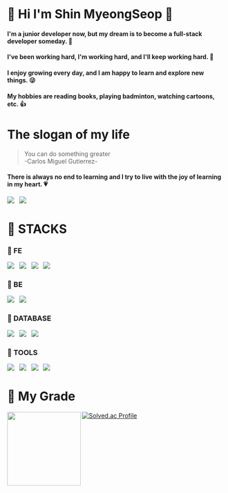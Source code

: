 # :wave: Hi I'm Shin MyeongSeop :star2:

#### I'm a junior developer now, but my dream is to become a **full-stack developer** someday. :crown:
#### I've been working hard, I'm working hard, and I'll keep working hard. :seedling:
#### I enjoy growing every day, and I am happy to learn and explore new things. :stuck_out_tongue_winking_eye:
#### My hobbies are reading books, playing badminton, watching cartoons, etc. :+1:
  


# The slogan of my life


> You can do something greater  
-Carlos Miguel Gutierrez-  

#### There is always no end to learning and I try to live with the joy of learning in my heart. :heartpulse:
<a href="https://developmonster.tistory.com/" target="_blank"><img src="https://img.shields.io/badge/Blog-FF5722?style=for-the-badge&logo=Blogger&logoColor=white"></a> &nbsp;
<img src="https://img.shields.io/badge/joyful2529@naver.com-83B81A?style=for-the-badge&logo=Mail.Ru&logoColor=white">

# :memo: STACKS
### :pushpin: FE
<img src="https://img.shields.io/badge/HTML5-E34F26?style=for-the-badge&logo=HTML5&logoColor=white"> &nbsp;
<img src="https://img.shields.io/badge/CSS3-1572B6?style=for-the-badge&logo=CSS3&logoColor=white"> &nbsp;
<img src="https://img.shields.io/badge/JavaScript-F7DF1E?style=for-the-badge&logo=JavaScript&logoColor=white"> &nbsp;
<img src="https://img.shields.io/badge/React-61DAFB?style=for-the-badge&logo=React&logoColor=white"> &nbsp;
### :pushpin: BE
<img src="https://img.shields.io/badge/Java-007396?style=for-the-badge&logo=Java&logoColor=white"> &nbsp;
<img src="https://img.shields.io/badge/Node.js-339933?style=for-the-badge&logo=Node.js&logoColor=white"> &nbsp;
### :pushpin: DATABASE
<img src="https://img.shields.io/badge/MySQL-4479A1?style=for-the-badge&logo=MySQL&logoColor=white"> &nbsp;
<img src="https://img.shields.io/badge/Oracle-F80000?style=for-the-badge&logo=Oracle&logoColor=white"> &nbsp;
<img src="https://img.shields.io/badge/MongoDB-47A248?style=for-the-badge&logo=MongoDB&logoColor=white"> &nbsp;
### :pushpin: TOOLS
<img src="https://img.shields.io/badge/GitHub-181717?style=for-the-badge&logo=GitHub&logoColor=white"> &nbsp;
<img src="https://img.shields.io/badge/Eclipse IDE-2C2255?style=for-the-badge&logo=Eclipse IDE&logoColor=white"> &nbsp;
<img src="https://img.shields.io/badge/Visual Studio Code-007ACC?style=for-the-badge&logo=Visual Studio Code&logoColor=white"> &nbsp;
<img src="https://img.shields.io/badge/Atom-66595C?style=for-the-badge&logo=Atom&logoColor=white"> &nbsp;

# 💎 My Grade
<img align='left' src="https://github-readme-stats.vercel.app/api?username=shinmyeongsub" height="170">

[![Solved.ac Profile](http://mazassumnida.wtf/api/v2/generate_badge?boj=joyful2529)](https://solved.ac/joyful2529/)
